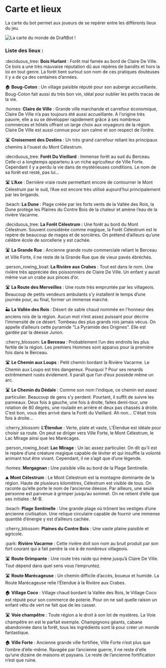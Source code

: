 # Carte et lieux

La carte du bot permet aux joueurs de se repérer entre les différents lieux du jeu.

![La carte du monde de DraftBot !](../.gitbook/assets/map.jpg)

### Liste des lieux :

:deciduous\_tree: **Bois Hurlant** : Forêt mal famée au bord de Claire De Ville. Ce bois a une très mauvaise réputation dû aux repères de bandits et hors la loi en tout genre. La forêt tient surtout son nom de ces pratiques douteuses il y a de ça des centaines d’années.

:house: **Boug-Coton** : Un village paisible réputé pour son auberge accueillante. Boug-Coton fait aussi du très bon vin, idéal pour oublier les petits tracas de la vie.

:homes: **Claire de Ville** : Grande ville marchande et carrefour économique, Claire De Ville n’a pas toujours été aussi accueillante. A l'origine très pauvre, elle a su se développer rapidement grâce à ses nombreux commerces et hôtels offrant un large choix aux voyageurs de la région. Claire De Ville est aussi connue pour son calme et son respect de l’ordre.

:motorway: **Croisement des Destins** : Un très grand carrefour reliant les principaux chemins à l'ouest du Mont Célestrum.

:deciduous\_tree: **Forêt Du Vieillard** : Immense forêt au sud du Berceau. Celle-ci a longtemps appartenu à un riche agriculteur de Ville Forte. Cependant il y a perdu la vie dans de mystérieuses conditions. Le nom de sa forêt est resté, pas lui…

:motorway: **L’Axe** : Dernière vraie route permettant encore de contourner le Mont Célestrum par le sud, l’Axe est encore très utilisé aujourd’hui principalement par les brigands.

:beach: **La Dune** : Plage créée par les forts vents de la Vallée des Rois, la Dune protège les Plaines du Contre Bois de la chaleur et amène l’eau de la rivière Vacarme.

:deciduous\_tree: **La Forêt Célestrum :** Une forêt au bord du Mont Célestrum. Souvent considérée comme magique, la Forêt Célestrum est le repère de beaucoup de mages et de sorcières. On prétend d’ailleurs qu’une célèbre école de sorcellerie y est cachée.

:motorway: **La Grande Rue** : Ancienne grande route commerciale reliant le Berceau et Ville Forte, il ne reste de la Grande Rue que de vieux pavés ébréchés.

:person\_rowing\_boat: **La Rivière aux Crabes** : Tout est dans le nom. Une rivière très appréciée des poissonniers de Claire De Ville. Un enfant y aurait même vue un crabe aux pinces d’or.

:motorway: **La Route des Merveilles** : Une route très empruntée par les villageois. Beaucoup de petits vendeurs ambulants s’y installent le temps d’une journée pour, au final, former un immense marché.

:desert: **La Vallée des Rois** : Désert de sable chaud nommée en l'honneur des anciens rois de la région. Aucun mot n’est assez puissant pour décrire l’immensité de ce désert. Tombeau des plus grands rois jamais vécus. On appelle d’ailleurs cette pyramide "La Pyramide des Origines". Elle est gardée par la déesse Junon.

:cherry\_blossom: **Le Berceau** : Probablement l’un des endroits les plus fertile de la région. Les premiers Hommes sont apparus pour la première fois dans le Berceau.

:motorway: **Le Chemin aux Loups** : Petit chemin bordant la Rivière Vacarme. Le Chemin aux Loups est très dangereux. Pourquoi ? Pour ses renards extrêmement rusés évidement. Il paraît que l’un d’eux possède même un arc.

:motorway: **Le Chemin du Dédale** : Comme son nom l’indique, ce chemin est assez particulier. Beaucoup de gens s’y perdent. Pourtant, il suffit de suivre les panneaux. Deux fois à gauche, une fois à droite, faites demi-tour, une rotation de 80 degrés, une roulade en arrière et deux pas chassés à droite. C’est bon, vous êtes arrivé dans la Forêt du Vieillard. Ah non... C’était trois fois à droite…

:cherry\_blossom: **L’Étendue** : Verte, plate et vaste, L'Étendue est idéale pour choisir sa route. On peut se diriger vers Ville Forte, le Mont Célestrum, le Lac Mirage ainsi que les Marécages.

:person\_rowing\_boat: **Lac Mirage** : Un lac assez particulier. On dit qu’il est le repère d’une créature magique capable de léviter et qui insuffle la volonté animant tout être vivant. Cependant, il ne s’agit que d’une légende.

:homes: **Mergagnan :** Une paisible ville au bord de la Plage Sentinelle.

:mountain: **Mont Célestrum** : Le Mont Célestrum est la montagne dominante de la région. Haute de plusieurs kilomètres, Célestrum est visible de tous. On raconte qu’elle porte le nom de l’ancienne déesse. Par ailleurs, une seule personne est parvenue à grimper jusqu’au sommet. On ne retient d’elle que ses initiales : M-B.

:beach: **Plage Sentinelle** : Une grande plage où trônent les vestiges d’une ancienne civilisation. Une relique circulaire capable de fournir une immense quantité d’énergie y est d’ailleurs cachée.

:cherry\_blossom: **Plaines du Contre Bois** : Une vaste plaine paisible et agricole.

:park: **Rivière Vacarme** : Cette rivière doit son nom au bruit produit par son fort courant qui a fait perdre la vie à de nombreux villageois.

:motorway: **Route Grimpante** : Une route très raide qui mène jusqu’à Claire De Ville. Tout dépend dans quel sens vous l’empruntez.

:motorway: **Route Marécageuse** : Un chemin difficile d’accès, boueux et humide. La Route Marécageuse relie l’Étendue à la Rivière aux Crabes.

:house: **Village Coco** : Village chaud bordant la Vallée des Rois, le Village Coco est réputé pour son commerce de poterie. Pour on ne sait quelle raison un enfant vêtu de vert ne fait que de les casser.

:motorway: **Voie champêtre** : Toute région a le droit à son lot de mystères. La Voie champêtre en est le parfait exemple. Champignons géants, cabane abandonnée dans la forêt, tous les ingrédients sont là pour créer un monde fantastique.

:house: **Ville Forte** : Ancienne grande ville fortifiée, Ville Forte n’est plus que l’ombre d’elle-même. Ravagée par l’ancienne guerre, il ne reste d'elle qu’une dizaine de maisons et paysans. Le reste de l’ancienne fortification n’est que ruine.
